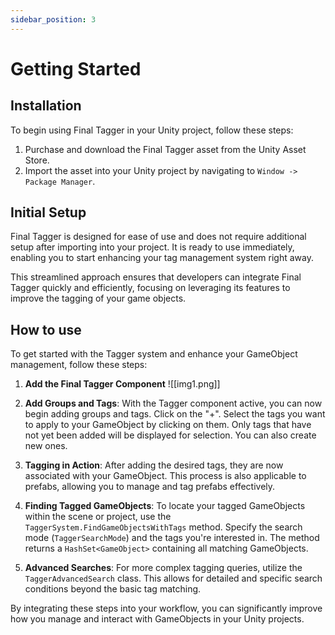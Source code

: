 ```yaml
---
sidebar_position: 3
---
```


# Getting Started

## Installation

To begin using Final Tagger in your Unity project, follow these steps:

1. Purchase and download the Final Tagger asset from the Unity Asset Store.
2. Import the asset into your Unity project by navigating to `Window -> Package Manager`.

## Initial Setup

Final Tagger is designed for ease of use and does not require additional setup after importing into your project. It is ready to use immediately, enabling you to start enhancing your tag management system right away.

This streamlined approach ensures that developers can integrate Final Tagger quickly and efficiently, focusing on leveraging its features to improve the tagging of your game objects.

## How to use

To get started with the Tagger system and enhance your GameObject management, follow these steps:

1. **Add the Final Tagger Component**
  ![[img1.png]]
2. **Add Groups and Tags**: With the Tagger component active, you can now begin adding groups and tags. Click on the "+". Select the tags you want to apply to your GameObject by clicking on them. Only tags that have not yet been added will be displayed for selection. You can also create new ones.
    
4. **Tagging in Action**: After adding the desired tags, they are now associated with your GameObject. This process is also applicable to prefabs, allowing you to manage and tag prefabs effectively.
    
5. **Finding Tagged GameObjects**: To locate your tagged GameObjects within the scene or project, use the `TaggerSystem.FindGameObjectsWithTags` method. Specify the search mode (`TaggerSearchMode`) and the tags you're interested in. The method returns a `HashSet<GameObject>` containing all matching GameObjects.
    
6. **Advanced Searches**: For more complex tagging queries, utilize the `TaggerAdvancedSearch` class. This allows for detailed and specific search conditions beyond the basic tag matching.
    

By integrating these steps into your workflow, you can significantly improve how you manage and interact with GameObjects in your Unity projects.